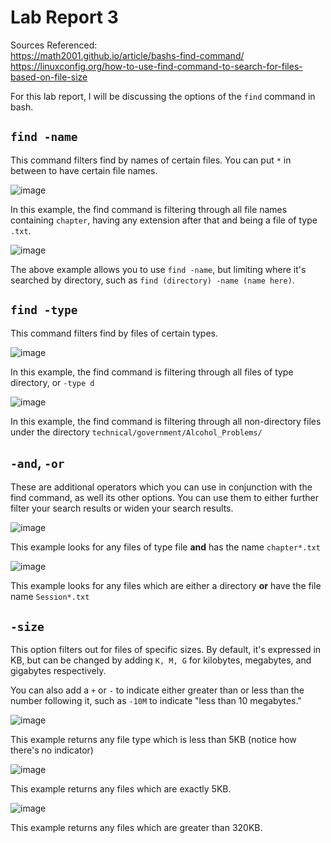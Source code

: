 # Lab Report 3

Sources Referenced:
<br> https://math2001.github.io/article/bashs-find-command/
<br> https://linuxconfig.org/how-to-use-find-command-to-search-for-files-based-on-file-size

For this lab report, I will be discussing the options of the `find` command in bash.

## `find -name`

This command filters find by names of certain files. You can put `*` in between to have certain file names.

![image](https://github.com/Reckswell/CSE-15L-Lab-Report-3/assets/73510375/f148291f-cfba-414c-bc7a-125025ce57fa)

In this example, the find command is filtering through all file names containing `chapter`, having any extension after that and being a file of type `.txt`.

![image](https://github.com/Reckswell/CSE-15L-Lab-Report-3/assets/73510375/9df3d2e4-57b3-4340-acbe-cf5e796975b1)

The above example allows you to use `find -name`, but limiting where it's searched by directory, such as `find (directory) -name (name here)`.

## `find -type`

This command filters find by files of certain types.

![image](https://github.com/Reckswell/CSE-15L-Lab-Report-3/assets/73510375/d2552ca9-bc90-49d1-bd72-39a64e63c271)

In this example, the find command is filtering through all files of type directory, or `-type d`

![image](https://github.com/Reckswell/CSE-15L-Lab-Report-3/assets/73510375/d7ae3cd1-83f7-4082-b24c-1d2125755280)

In this example, the find command is filtering through all non-directory files under the directory `technical/government/Alcohol_Problems/`

## `-and`, `-or`

These are additional operators which you can use in conjunction with the find command, as well its other options. You can use them to either further filter your search results or widen your search results.

![image](https://github.com/Reckswell/CSE-15L-Lab-Report-3/assets/73510375/e0d225d9-162e-4fa0-a0b0-df4136b945b2)

This example looks for any files of type file **and** has the name `chapter*.txt`

![image](https://github.com/Reckswell/CSE-15L-Lab-Report-3/assets/73510375/5b8c1bd0-b58a-489c-a0fe-e2ffd45370a6)

This example looks for any files which are either a directory **or** have the file name `Session*.txt`

## `-size`

This option filters out for files of specific sizes. By default, it's expressed in KB, but can be changed by adding `K, M, G` for kilobytes, megabytes, and gigabytes respectively. 

You can also add a `+` or `-` to indicate either greater than or less than the number following it, such as `-10M` to indicate "less than 10 megabytes."

![image](https://github.com/Reckswell/CSE-15L-Lab-Report-3/assets/73510375/0c8a02c4-fb6b-4fb1-9374-52f1e3554851)

This example returns any file type which is less than 5KB (notice how there's no indicator)

![image](https://github.com/Reckswell/CSE-15L-Lab-Report-3/assets/73510375/c581c4c6-4118-49c8-bd6d-5e553824fdd9)

This example returns any files which are exactly 5KB.

![image](https://github.com/Reckswell/CSE-15L-Lab-Report-3/assets/73510375/22427fda-2418-48ea-99cc-3307227bc502)

This example returns any files which are greater than 320KB.
